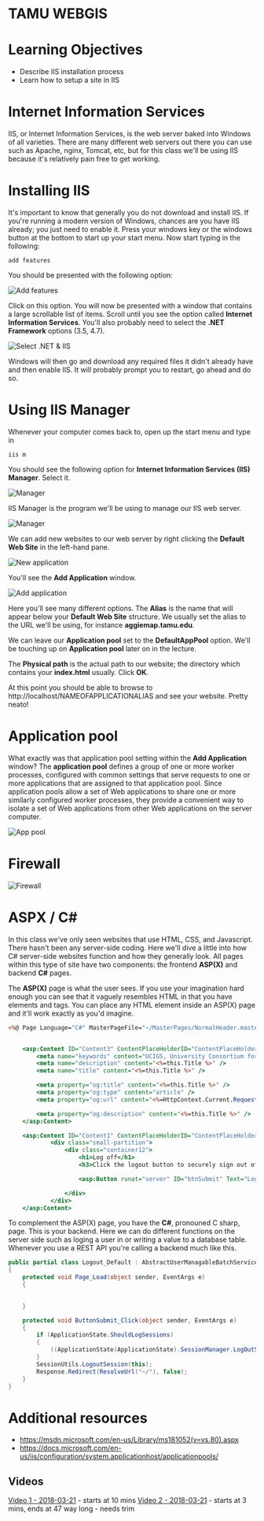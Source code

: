 # TAMU WEBGIS
>

# Learning Objectives
>
- Describe IIS installation process
- Learn how to setup a site in IIS
# Internet Information Services
IIS, or Internet Information Services, is the web server baked into Windows of all varieties. There are many different web servers out there you can use such as Apache, nginx, Tomcat, etc, but for this class we'll be using IIS because it's relatively pain free to get working. 
>
# Installing IIS
It's important to know that generally you do not download and install IIS. If you're running a modern version of Windows, chances are you have IIS already; you just need to enable it. Press your windows key or the windows button at the bottom to start up your start menu. Now start typing in the following:
>
`add features`
>
You should be presented with the following option:
>
![Add features](../images/modules/27/features.png)
>
Click on this option. You will now be presented with a window that contains a large scrollable list of items. Scroll until you see the option called **Internet Information Services**. You'll also probably need to select the **.NET Framework** options (3.5, 4.7).
>
![Select .NET & IIS](../images/modules/27/selectiis.png)
>
Windows will then go and download any required files it didn't already have and then enable IIS. It will probably prompt you to restart, go ahead and do so.
>
# Using IIS Manager
Whenever your computer comes back to, open up the start menu and type in 
>
`iis m`
>
You should see the following option for **Internet Information Services (IIS) Manager**. Select it.
>
![Manager](../images/modules/27/iismanager.png)
>
IIS Manager is the program we'll be using to manage our IIS web server. 
>
![Manager](../images/modules/27/iis.png)
>
We can add new websites to our web server by right clicking the **Default Web Site** in the left-hand pane.
>
![New application](../images/modules/27/addapp.png)
>
You'll see the **Add Application** window.
>
![Add application](../images/modules/27/newapp.png)
>
Here you'll see many different options. The **Alias** is the name that will appear below your **Default Web Site** structure. We usually set the alias to the URL we'll be using, for instance **aggiemap.tamu.edu**. 
>
We can leave our **Application pool** set to the **DefaultAppPool** option. We'll be touching up on **Application pool** later on in the lecture. 
>
The **Physical path** is the actual path to our website; the directory which contains your **index.html** usually. Click **OK**. 
>
At this point you should be able to browse to http://localhost/NAMEOFAPPLICATIONALIAS and see your website. Pretty neato!
>
# Application pool
What exactly was that application pool setting within the **Add Application** window? The **application pool** defines a group of one or more worker processes, configured with common settings that serve requests to one or more applications that are assigned to that application pool. Since application pools allow a set of Web applications to share one or more similarly configured worker processes, they provide a convenient way to isolate a set of Web applications from other Web applications on the server computer.
>
![App pool](../images/modules/27/apppool.png)
>
# Firewall
>
![Firewall](../images/modules/27/firewall.png)
>
# ASPX / C#
In this class we've only seen websites that use HTML, CSS, and Javascript. There hasn't been any server-side coding. Here we'll dive a little into how C# server-side websites function and how they generally look. All pages within this type of site have two components: the frontend **ASP(X)** and backend **C#** pages. 
>
The **ASP(X)** page is what the user sees. If you use your imagination hard enough you can see that it vaguely resembles HTML in that you have elements and tags. You can place any HTML element inside an ASP(X) page and it'll work exactly as you'd imagine.

```asp
<%@ Page Language="C#" MasterPageFile="~/MasterPages/NormalHeader.master" AutoEventWireup="true" CodeFile="Default.aspx.cs" Inherits="Logout_Default" Title="System Logout" %>


    <asp:Content ID="Content3" ContentPlaceHolderID="ContentPlaceHolderHead" Runat="Server">
        <meta name="keywords" content="UCIGS, University Consortium for Geographic Information Science, Texas A&M University, TAMU, GeoProjects Initiative, Logout" />
        <meta name="description" content="<%=this.Title %>" />
        <meta name="title" content="<%=this.Title %>" />

        <meta property="og:title" content="<%=this.Title %>" />
        <meta property="og:type" content="article" />
        <meta property="og:url" content="<%=HttpContext.Current.Request.Url.AbsoluteUri %>" />

        <meta property="og:description" content="<%=this.Title %>" />
    </asp:Content>

    <asp:Content ID="Content1" ContentPlaceHolderID="ContentPlaceHolderBody" Runat="Server">
            <div class="small-partition">
                <div class="container12">
                    <h1>Log off</h1>
                    <h3>Click the logout button to securely sign out of your account.</h3>

                    <asp:Button runat="server" ID="btnSubmit" Text="Logout" OnClick="ButtonSubmit_Click" class="primary" />

                </div>
            </div>
    </asp:Content>
```
>
To complement the ASP(X) page, you have the **C#**, pronouned C sharp, page. This is your backend. Here we can do different functions on the server side such as loging a user in or writing a value to a database table. Whenever you use a REST API you're calling a backend much like this. 
```csharp
public partial class Logout_Default : AbstractUserManagableBatchServiceManagableStatefulPage
{
    protected void Page_Load(object sender, EventArgs e)
    {
       

    }

    protected void ButtonSubmit_Click(object sender, EventArgs e)
    {
        if (ApplicationState.ShouldLogSessions)
        {
            ((ApplicationState)ApplicationState).SessionManager.LogOutSession(Session.SessionID, UserId, "Logout from logout.aspx Page_Load", Request);
        }
        SessionUtils.LogoutSession(this);
        Response.Redirect(ResolveUrl("~/"), false);
    }
}

```

# Additional resources
- https://msdn.microsoft.com/en-us/Library/ms181052(v=vs.80).aspx
- https://docs.microsoft.com/en-us/iis/configuration/system.applicationhost/applicationpools/


<!--# Questions
[Set 1](../reviewquestions/27.md)-->

## Videos
[Video 1 - 2018-03-21](https://youtu.be/5ICbIVkBUes) - starts at 10 mins
[Video 2 - 2018-03-21](https://youtu.be/34gbQeBKuWg) - starts at 3 mins, ends at 47 way long - needs trim
